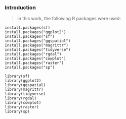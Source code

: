 ### Introduction
> In this work, the following R packages were used: 

    install.packages(sf)
    install.packages("ggplot2")
    install.packages("sf")
    install.packages("ggspatial")
    install.packages("magrittr")
    install.packages("tidyverse")
    install.packages("rgdal")
    install.packages("cowplot")
    install.packages("raster")
    install.packages("sp")

    library(sf)
    library(ggplot2)
    library(ggspatial)
    library(magrittr)
    library(tidyverse)
    library(rgdal)
    library(cowplot)
    library(raster)
    library(sp)

